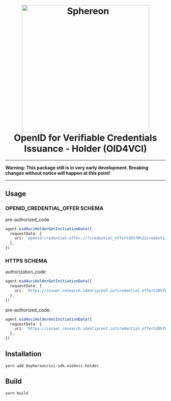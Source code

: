 <!--suppress HtmlDeprecatedAttribute -->
<h1 align="center">
  <br>
  <a href="https://www.sphereon.com"><img src="https://sphereon.com/content/themes/sphereon/assets/img/logo.svg" alt="Sphereon" width="400"></a>
  <br>OpenID for Verifiable Credentials Issuance - Holder (OID4VCI)
  <br>
</h1>

---

**Warning: This package still is in very early development. Breaking changes without notice will happen at this point!**

---

## Usage

### OPENID_CREDENTIAL_OFFER SCHEMA

pre-authorized_code

```typescript
agent.oid4vciHolderGetInitiationData({
  requestData: {
    uri: 'openid-credential-offer://?credential_offer%3D%7B%22credential_issuer%22%3A%22https%3A%2F%2Fissuer.research.identiproof.io%22%2C%22credentials%22%3A%5B%7B%22format%22%3A%22jwt_vc_json%22%2C%22types%22%3A%5B%22VerifiableCredential%22%2C%22UniversityDegreeCredential%22%5D%7D%5D%2C%22grants%22%3A%7B%22urn%3Aietf%3Aparams%3Aoauth%3Agrant-type%3Apre-authorized_code%22%3A%7B%22pre-authorized_code%22%3A%22adhjhdjajkdkhjhdj%22%2C%22user_pin_required%22%3Atrue%7D%7D%7D',
  },
})
```

### HTTPS SCHEMA

authorization_code:

```typescript
agent.oid4vciHolderGetInitiationData({
  requestData: {
    uri: 'https://issuer.research.identiproof.io?credential_offer%3D%7B%22credential_issuer%22%3A%22https%3A%2F%2Fissuer.research.identiproof.io%22%2C%22credentials%22%3A%5B%7B%22format%22%3A%22jwt_vc_json%22%2C%22types%22%3A%5B%22VerifiableCredential%22%2C%22UniversityDegreeCredential%22%5D%7D%5D%2C%22grants%22%3A%7B%22authorization_code%22%3A%7B%22issuer_state%22%3A%22eyJhbGciOiJSU0Et...FYUaBy%22%7D%7D%7D',
  },
})
```

pre-authorized_code:

```typescript
agent.oid4vciHolderGetInitiationData({
  requestData: {
    uri: 'https://issuer.research.identiproof.io?credential_offer%3D%7B%22credential_issuer%22%3A%22https%3A%2F%2Fissuer.research.identiproof.io%22%2C%22credentials%22%3A%5B%7B%22format%22%3A%22jwt_vc_json%22%2C%22types%22%3A%5B%22VerifiableCredential%22%2C%22UniversityDegreeCredential%22%5D%7D%5D%2C%22grants%22%3A%7B%22urn%3Aietf%3Aparams%3Aoauth%3Agrant-type%3Apre-authorized_code%22%3A%7B%22pre-authorized_code%22%3A%22adhjhdjajkdkhjhdj%22%2C%22user_pin_required%22%3Atrue%7D%7D%7D',
  },
})
```

## Installation

```shell
yarn add @sphereon/ssi-sdk.oid4vci-holder
```

## Build

```shell
yarn build
```
